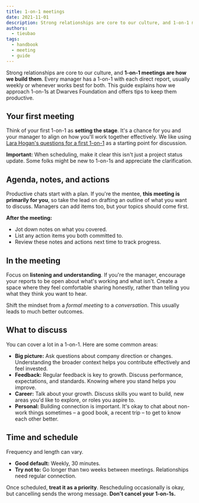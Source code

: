 ```yaml
---
title: 1-on-1 meetings
date: 2021-11-01
description: Strong relationships are core to our culture, and 1-on-1 meetings are how we build them. Managers meet with direct reports regularly (usually weekly) to connect. Here's how we do 1-on-1s and tips to make them count.
authors:
  - tieubao
tags:
  - handbook
  - meeting
  - guide
---
```


Strong relationships are core to our culture, and **1-on-1 meetings are how we build them**. Every manager has a 1-on-1 with each direct report, usually weekly or whenever works best for both. This guide explains how we approach 1-on-1s at Dwarves Foundation and offers tips to keep them productive.

## Your first meeting

Think of your first 1-on-1 as **setting the stage**. It's a chance for you and your manager to align on how you'll work together effectively. We like using [Lara Hogan's questions for a first 1-on-1](https://larahogan.me/blog/first-one-on-one-questions/) as a starting point for discussion.

**Important:** When scheduling, make it clear this isn't just a project status update. Some folks might be new to 1-on-1s and appreciate the clarification.

## Agenda, notes, and actions

Productive chats start with a plan. If you're the mentee, **this meeting is primarily for you**, so take the lead on drafting an outline of what you want to discuss. Managers can add items too, but your topics should come first.

**After the meeting:**

* Jot down notes on what you covered.
* List any action items you both committed to.
* Review these notes and actions next time to track progress.

## In the meeting

Focus on **listening and understanding**. If you're the manager, encourage your reports to be open about what's working and what isn't. Create a space where they feel comfortable sharing honestly, rather than telling you what they think you want to hear.

Shift the mindset from a *formal meeting* to a *conversation*. This usually leads to much better outcomes.

## What to discuss

You can cover a lot in a 1-on-1. Here are some common areas:

* **Big picture:** Ask questions about company direction or changes. Understanding the broader context helps you contribute effectively and feel invested.
* **Feedback:** Regular feedback is key to growth. Discuss performance, expectations, and standards. Knowing where you stand helps you improve.
* **Career:** Talk about your growth. Discuss skills you want to build, new areas you'd like to explore, or roles you aspire to.
* **Personal:** Building connection is important. It's okay to chat about non-work things sometimes – a good book, a recent trip – to get to know each other better.

## Time and schedule

Frequency and length can vary.

* **Good default:** Weekly, 30 minutes.
* **Try not to:** Go longer than two weeks between meetings. Relationships need regular connection.

Once scheduled, **treat it as a priority**. Rescheduling occasionally is okay, but cancelling sends the wrong message. **Don't cancel your 1-on-1s.**
